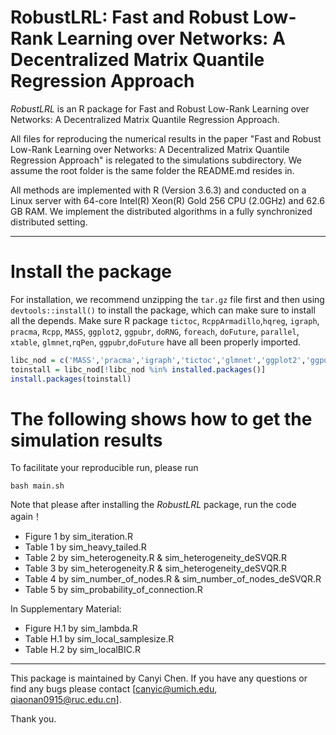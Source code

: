 



# RobustLRL: Fast and Robust Low-Rank Learning over Networks: A Decentralized Matrix Quantile Regression Approach

*RobustLRL* is an R package for Fast and Robust Low-Rank Learning over Networks: A Decentralized Matrix Quantile Regression Approach. 

All files for reproducing the numerical results in the paper "Fast and Robust Low-Rank Learning over Networks: A Decentralized Matrix Quantile Regression Approach" is relegated to the simulations subdirectory. We assume the root folder is the same folder the README.md resides in. 

All methods are implemented with R (Version 3.6.3) and conducted on a Linux server with 64-core Intel(R) Xeon(R) Gold 256 CPU (2.0GHz) and 62.6 GB RAM. We implement the distributed algorithms in a fully synchronized distributed setting.

***




# Install the package

For installation, we recommend unzipping the `tar.gz` file first and then using `devtools::install()` to install the package, which can make sure to install all the depends. Make sure R package `tictoc`, `RcppArmadillo`,`hqreg`, `igraph`, `pracma`, `Rcpp`, `MASS`, `ggplot2`, `ggpubr`, `doRNG`, `foreach`, `doFuture`, `parallel`, `xtable`, `glmnet`,`rqPen`, `ggpubr`,`doFuture` have all been properly imported.

```R
libc_nod = c('MASS','pracma','igraph','tictoc','glmnet','ggplot2','ggpubr','doRNG','foreach','doFuture','parallel','xtable','rqPen','cqrReg','hqreg')
toinstall = libc_nod[!libc_nod %in% installed.packages()]
install.packages(toinstall)
```


#  The following shows how to get the simulation results 

To facilitate your reproducible run, please run

```shell
bash main.sh
```
Note that please after installing the *RobustLRL* package, run the code again！

  - Figure  1 by sim_iteration.R
  - Table 1  by sim_heavy_tailed.R
  - Table 2  by sim_heterogeneity.R & sim_heterogeneity_deSVQR.R
  - Table 3  by sim_heterogeneity.R & sim_heterogeneity_deSVQR.R
  - Table 4  by sim_number_of_nodes.R & sim_number_of_nodes_deSVQR.R
  - Table 5  by sim_probability_of_connection.R

In Supplementary Material:

  - Figure H.1 by sim_lambda.R
  - Table H.1  by sim_local_samplesize.R
  - Table H.2  by sim_localBIC.R

***

This package is maintained by Canyi Chen. If you have any questions or find any bugs please contact [canyic@umich.edu, qiaonan0915@ruc.edu.cn]. 

Thank you.



